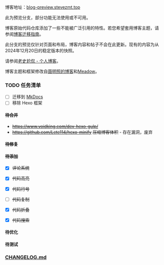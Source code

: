 博客地址：[blog-preview.stevezmt.top](https://blog-preview.stevezmt.top)

此为预览分支，部分功能无法使用或不可用。

博客原始代码仓库添加了一些不能被广泛引用的特性。若您希望套用博客主题，请参阅[博客迁移指南](https://blog.stevezmt.top/2024/12/21/fork-this-theme/)。

此分支的预览仅针对页面和布局，博客内容和帖子不会在此更新。现有的内容为从2024年12月20日的稳定版本的快照。

请参阅[老史尬侃 - 个人博客](https://blog.stevezmt.top)。

博客主题和框架修改自[聂明照的博客](https://github.com/niemingzhao/niemingzhao.github.io)和[Meadow](https://garybear.cn/hexo-theme-meadow/#/README)。


###  TODO 任务清单
- [ ] 迁移到 [MkDocs](https://github.com/squidfunk/mkdocs-material)
- [ ] 移除 Hexo 框架

#### ~~待合并~~
 -  ~~https://www.voidking.com/dev-hexo-gulp/~~
 -  ~~https://github.com/Lete114/hexo-minify~~
       ~~压缩博客体积~~
        - 存在漏洞，废弃

#### ~~待修复~~

#### ~~待添加~~
 - [x] ~~评论系统~~
 - [x] ~~代码高亮~~
 - [x] ~~代码行号~~
 - [ ] ~~代码复制~~
 - [x] ~~代码折叠~~
 - [x] ~~代码搜索~~



#### 待优化

#### 待测试

### [CHANGELOG.md](CHANGELOG.md)



